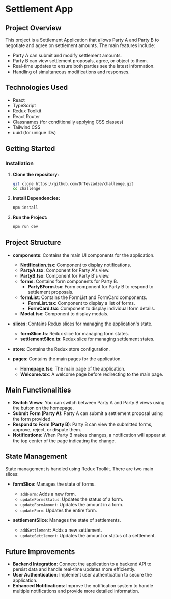 # Settlement App

## Project Overview

This project is a Settlement Application that allows Party A and Party B to negotiate and agree on settlement amounts. The main features include:

- Party A can submit and modify settlement amounts.
- Party B can view settlement proposals, agree, or object to them.
- Real-time updates to ensure both parties see the latest information.
- Handling of simultaneous modifications and responses.

## Technologies Used

- React
- TypeScript
- Redux Toolkit
- React Router
- Classnames (for conditionally applying CSS classes)
- Tailwind CSS
- uuid (for unique IDs)

## Getting Started

### Installation

1. **Clone the repository:**

   ```bash
   git clone https://github.com/DrTevzadze/challenge.git
   cd challenge

   ```

2. **Install Dependencies:**

   ```bash
   npm install

   ```

3. **Run the Project:**
   ```bash
   npm run dev
   ```

## Project Structure

- **components**: Contains the main UI components for the application.

  - **Notification.tsx**: Component to display notifications.
  - **PartyA.tsx**: Component for Party A's view.
  - **PartyB.tsx**: Component for Party B's view.
  - **forms**: Contains form components for Party B.
    - **PartyBForm.tsx**: Form component for Party B to respond to settlement proposals.
  - **formList**: Contains the FormList and FormCard components.
    - **FormList.tsx**: Component to display a list of forms.
    - **FormCard.tsx**: Component to display individual form details.
  - **Modal.tsx**: Component to display modals.

- **slices**: Contains Redux slices for managing the application's state.

  - **formSlice.ts**: Redux slice for managing form states.
  - **settlementSlice.ts**: Redux slice for managing settlement states.

- **store**: Contains the Redux store configuration.

- **pages**: Contains the main pages for the application.
  - **Homepage.tsx**: The main page of the application.
  - **Welcome.tsx**: A welcome page before redirecting to the main page.

## Main Functionalities

- **Switch Views**: You can switch between Party A and Party B views using the button on the homepage.
- **Submit Form (Party A)**: Party A can submit a settlement proposal using the form provided.
- **Respond to Form (Party B)**: Party B can view the submitted forms, approve, reject, or dispute them.
- **Notifications**: When Party B makes changes, a notification will appear at the top center of the page indicating the change.

## State Management

State management is handled using Redux Toolkit. There are two main slices:

- **formSlice**: Manages the state of forms.

  - `addForm`: Adds a new form.
  - `updateFormsStatus`: Updates the status of a form.
  - `updateFormAmount`: Updates the amount in a form.
  - `updateForm`: Updates the entire form.

- **settlementSlice**: Manages the state of settlements.
  - `addSettlement`: Adds a new settlement.
  - `updateSettlement`: Updates the amount or status of a settlement.

## Future Improvements

- **Backend Integration**: Connect the application to a backend API to persist data and handle real-time updates more efficiently.
- **User Authentication**: Implement user authentication to secure the application.
- **Enhanced Notifications**: Improve the notification system to handle multiple notifications and provide more detailed information.
